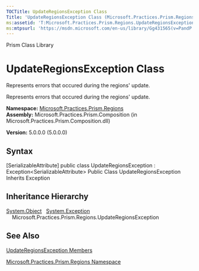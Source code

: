 ```yaml
---
TOCTitle: UpdateRegionsException Class
Title: 'UpdateRegionsException Class (Microsoft.Practices.Prism.Regions)'
ms:assetid: 'T:Microsoft.Practices.Prism.Regions.UpdateRegionsException'
ms:mtpsurl: 'https://msdn.microsoft.com/en-us/library/Gg431565(v=PandP.50)'
---
```


Prism Class Library

UpdateRegionsException Class
============================

Represents errors that occured during the regions' update.

Represents errors that occured during the regions' update.

**Namespace:** [Microsoft.Practices.Prism.Regions](https://msdn.microsoft.com/n:microsoft.practices.prism.regions)
**Assembly:** Microsoft.Practices.Prism.Composition (in Microsoft.Practices.Prism.Composition.dll)

**Version:** 5.0.0.0 (5.0.0.0)

## Syntax


<span id="syntaxToggle"></span>[SerializableAttribute\] public class UpdateRegionsException : Exception&lt;SerializableAttribute&gt; Public Class UpdateRegionsException Inherits Exception

Inheritance Hierarchy
---------------------

<span id="familyToggle"></span>[System.Object](http://msdn2.microsoft.com/en-us/library/e5kfa45b)
  [System.Exception](http://msdn2.microsoft.com/en-us/library/c18k6c59)
    Microsoft.Practices.Prism.Regions.UpdateRegionsException

See Also
--------


[UpdateRegionsException Members](https://msdn.microsoft.com/allmembers.t:microsoft.practices.prism.regions.updateregionsexception)

[Microsoft.Practices.Prism.Regions Namespace](https://msdn.microsoft.com/n:microsoft.practices.prism.regions)
